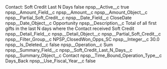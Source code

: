 <?xml version="1.0" encoding="UTF-8"?>
<CustomMetadata xmlns="http://soap.sforce.com/2006/04/metadata" xmlns:xsi="http://www.w3.org/2001/XMLSchema-instance" xmlns:xsd="http://www.w3.org/2001/XMLSchema">
    <label>Contact: Soft Credit Last N Days</label>
    <protected>false</protected>
    <values>
        <field>npsp__Active__c</field>
        <value xsi:type="xsd:boolean">true</value>
    </values>
    <values>
        <field>npsp__Amount_Field__c</field>
        <value xsi:type="xsd:string">npsp__Amount__c</value>
    </values>
    <values>
        <field>npsp__Amount_Object__c</field>
        <value xsi:type="xsd:string">npsp__Partial_Soft_Credit__c</value>
    </values>
    <values>
        <field>npsp__Date_Field__c</field>
        <value xsi:type="xsd:string">CloseDate</value>
    </values>
    <values>
        <field>npsp__Date_Object__c</field>
        <value xsi:type="xsd:string">Opportunity</value>
    </values>
    <values>
        <field>npsp__Description__c</field>
        <value xsi:type="xsd:string">Total of all first gifts in the last N days where the Contact received Soft Credit</value>
    </values>
    <values>
        <field>npsp__Detail_Field__c</field>
        <value xsi:nil="true"/>
    </values>
    <values>
        <field>npsp__Detail_Object__c</field>
        <value xsi:type="xsd:string">npsp__Partial_Soft_Credit__c</value>
    </values>
    <values>
        <field>npsp__Filter_Group__c</field>
        <value xsi:type="xsd:string">NPSP_ClosedWon_Opps_SC</value>
    </values>
    <values>
        <field>npsp__Integer__c</field>
        <value xsi:type="xsd:double">30.0</value>
    </values>
    <values>
        <field>npsp__Is_Deleted__c</field>
        <value xsi:type="xsd:boolean">false</value>
    </values>
    <values>
        <field>npsp__Operation__c</field>
        <value xsi:type="xsd:string">Sum</value>
    </values>
    <values>
        <field>npsp__Summary_Field__c</field>
        <value xsi:type="xsd:string">npsp__Soft_Credit_Last_N_Days__c</value>
    </values>
    <values>
        <field>npsp__Summary_Object__c</field>
        <value xsi:type="xsd:string">Contact</value>
    </values>
    <values>
        <field>npsp__Time_Bound_Operation_Type__c</field>
        <value xsi:type="xsd:string">Days_Back</value>
    </values>
    <values>
        <field>npsp__Use_Fiscal_Year__c</field>
        <value xsi:type="xsd:boolean">false</value>
    </values>
</CustomMetadata>
